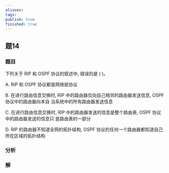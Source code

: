 ```yaml
---
aliases: 
tags: 
publish: true
finished: true
---
```

## 题14
### 题目
下列关于 RIP 和 OSPF 协议的叙述中, 错误的是 ( )。

A. RIP 和 OSPF 协议都是网络层协议

B. 在进行路由信息交换时, RIP 中的路由器仅向自己相邻的路由器发送信息, OSPF 协议中的路由器向本自 治系统中的所有路由器发送信息

C. 在进行路由信息交换时, RIP 中的路由器发送的信息是整个路由表, OSPF 协议中的路由器发送的信息只 是路由表的一部分

D. RIP 的路由器不知道全网的拓扑结构, OSPF 协议的任何一个路由器都知道自己所在区域的拓扑结构
### 分析

### 解
